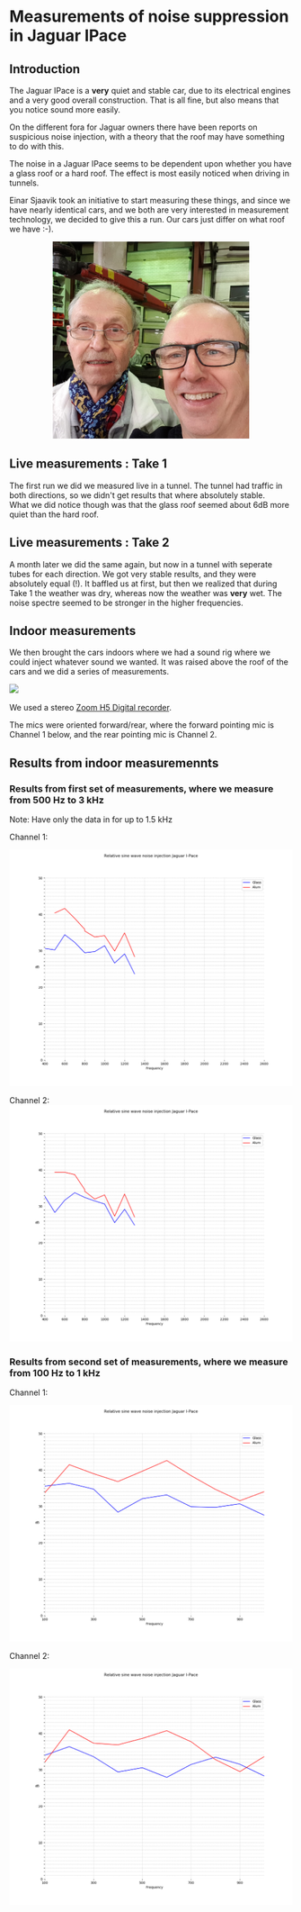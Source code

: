 #  Measurements of noise suppression in Jaguar IPace

##  Introduction

The Jaguar IPace is a **very** quiet and stable car, due to its electrical engines and a very good overall construction.  That is all fine, but also means that you notice sound more easily.

On the different fora for Jaguar owners there have been reports on suspicious noise injection, with a theory that the roof may have something to do with this.

The noise in a Jaguar IPace seems to be dependent upon whether you have a glass roof or a hard roof.  The effect is most easily noticed when driving in tunnels.

Einar Sjaavik took an initiative to start measuring these things, and since we have nearly identical cars, and we both are very interested in measurement technology, we decided to give this a run.  Our cars just differ on what roof we have :-).
<p align="center">
  <img src="Images/20191121_174904.jpg" width="350" />
</p>


## Live measurements : Take 1

The first run we did we measured live in a tunnel.  The tunnel had traffic in both directions, so we didn't get results that where absolutely stable.  
What we did notice though was that the glass roof seemed about 6dB more quiet than the hard roof.

## Live measurements : Take 2

A month later we did the same again, but now in a tunnel with seperate tubes for each direction.  We got very stable results, and they were absolutely equal (!).  It baffled us at first, but then we realized that during Take 1 the weather was dry, whereas now the weather was **very** wet. The noise spectre seemed to be stronger in the higher frequencies.  

## Indoor measurements

We then brought the cars indoors where we had a sound rig where we could inject whatever sound we wanted.  It was raised above the roof of the cars and we did a series of measurements.

![](Images/20191121_163742.jpg?raw=true)

We used a stereo [Zoom H5 Digital recorder](https://www.komplett.no/product/1009351/datautstyr/rekvisita/kontorutstyr/avskrivere-og-diktatsystemer/zoom-h5-digitalopptake).

The mics were oriented forward/rear, where the forward pointing mic is Channel 1 below, and the rear pointing mic is Channel 2.


## Results from indoor measuremennts

### Results from first set of measurements, where we measure from 500 Hz to 3 kHz



Note:  Have only the data in for up to 1.5 kHz

Channel 1:

![](result.png)

Channel 2:
![](result-ch2.png)

### Results from second set of measurements, where we measure from 100 Hz to 1 kHz

Channel 1:

![](resultLF.png)

Channel 2:

![](resultLF-ch2.png)

